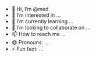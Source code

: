 - 👋 Hi, I’m @med
- 👀 I’m interested in ...
- 🌱 I’m currently learning ...
- 💞️ I’m looking to collaborate on ...
- 📫 How to reach me ...
- 😄 Pronouns: ...
- ⚡ Fun fact: ...

<!---
viludinho/viludinho is a ✨ special ✨ repository because its `README.md` (this file) appears on your GitHub profile.
You can click the Preview link to take a look at your changes.
--->
